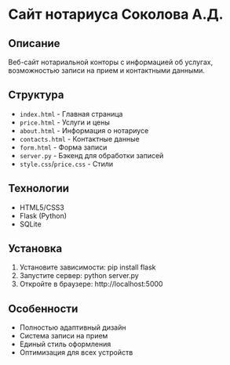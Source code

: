 # Сайт нотариуса Соколова А.Д.

## Описание
Веб-сайт нотариальной конторы с информацией об услугах, возможностью записи на прием и контактными данными.

## Структура
- `index.html` - Главная страница
- `price.html` - Услуги и цены  
- `about.html` - Информация о нотариусе
- `contacts.html` - Контактные данные
- `form.html` - Форма записи
- `server.py` - Бэкенд для обработки записей
- `style.css`/`price.css` - Стили

## Технологии
- HTML5/CSS3
- Flask (Python)
- SQLite

## Установка
1. Установите зависимости:
pip install flask
2. Запустите сервер:
python server.py
3. Откройте в браузере:
http://localhost:5000
## Особенности
- Полностью адаптивный дизайн
- Система записи на прием
- Единый стиль оформления
- Оптимизация для всех устройств

